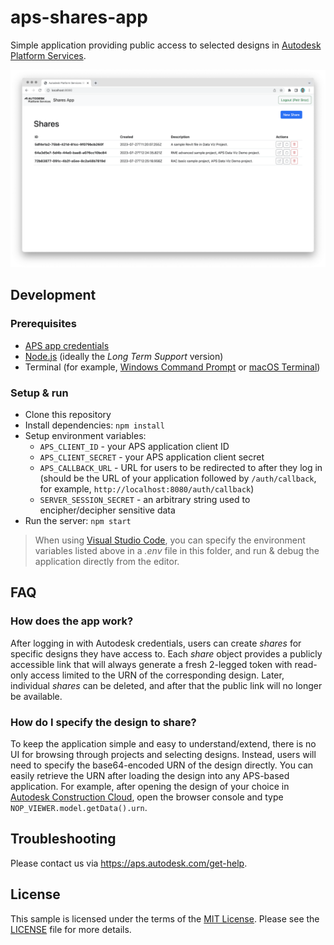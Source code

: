 # aps-shares-app

Simple application providing public access to selected designs in [Autodesk Platform Services](https://aps.autodesk.com).

![Screenshot](./screenshot.png)

## Development

### Prerequisites

- [APS app credentials](https://forge.autodesk.com/en/docs/oauth/v2/tutorials/create-app)
- [Node.js](https://nodejs.org) (ideally the _Long Term Support_ version)
- Terminal (for example, [Windows Command Prompt](https://en.wikipedia.org/wiki/Cmd.exe) or [macOS Terminal](https://support.apple.com/guide/terminal/welcome/mac))

### Setup & run

- Clone this repository
- Install dependencies: `npm install`
- Setup environment variables:
  - `APS_CLIENT_ID` - your APS application client ID
  - `APS_CLIENT_SECRET` - your APS application client secret
  - `APS_CALLBACK_URL` - URL for users to be redirected to after they log in (should be the URL of your application followed by `/auth/callback`, for example, `http://localhost:8080/auth/callback`)
  - `SERVER_SESSION_SECRET` - an arbitrary string used to encipher/decipher sensitive data
- Run the server: `npm start`

> When using [Visual Studio Code](https://code.visualstudio.com), you can specify the environment variables listed above in a _.env_ file in this folder, and run & debug the application directly from the editor.

## FAQ

### How does the app work?

After logging in with Autodesk credentials, users can create _shares_ for specific designs they have access to. Each _share_ object provides a publicly accessible link that will always generate a fresh 2-legged token with read-only access limited to the URN of the corresponding design. Later, individual _shares_ can be deleted, and after that the public link will no longer be available.

### How do I specify the design to share?

To keep the application simple and easy to understand/extend, there is no UI for browsing through projects and selecting designs. Instead, users will need to specify the base64-encoded URN of the design directly. You can easily retrieve the URN after loading the design into any APS-based application. For example, after opening the design of your choice in [Autodesk Construction Cloud](https://construction.autodesk.com), open the browser console and type `NOP_VIEWER.model.getData().urn`.

## Troubleshooting

Please contact us via https://aps.autodesk.com/get-help.

## License

This sample is licensed under the terms of the [MIT License](http://opensource.org/licenses/MIT). Please see the [LICENSE](LICENSE) file for more details.
